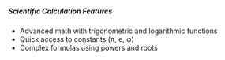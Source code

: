 ##### Scientific Calculation Features

- Advanced math with trigonometric and logarithmic functions
- Quick access to constants (π, e, φ)
- Complex formulas using powers and roots
